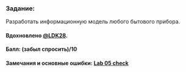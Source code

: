 ### Задание:
Разработать информационную модель любого бытового прибора.

#### Вдохновлено [@LDK28](https://github.com/LDK28).

#### Балл: (забыл спросить)/10

#### Замечания и основные ошибки: [Lab 05 check](https://github.com/Inspirate789/BMSTU-OOP-CPP/pull/14)
